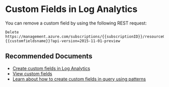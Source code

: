 <properties
  pagetitle="Custom Fields in Log Analytics"
  service="microsoft.operationalinsights"
  resource="workspaces"
  ms.author="yossiy"
  selfhelptype="Generic"
  supporttopicids="32745410"
  resourcetags=""
  productpesids="15725"
  cloudenvironments="public,fairfax,usnat,ussec,mooncake"
  disableclouds="blackforest"
  articleid="c8800415-6bac-45c4-8fab-bb72c7a306eb"
  ownershipid="AzureMonitoring_LogAnalytics" />
# Custom Fields in Log Analytics

You can remove a custom field by using the following REST request: 

```
Delete https://management.azure.com/subscriptions/{{subscriptionID}}/resourceGroups//{{resourcegroupname}}/providers/Microsoft.OperationalInsights/workspaces/{{loganalyticworkspacename}}/customfields/AzureDiagnostics!{{customfieldsname}}?api-version=2015-11-01-preview
```

## **Recommended Documents**

* [Create custom fields in Log Analytics](https://docs.microsoft.com/azure/azure-monitor/platform/custom-fields#creating-a-custom-field)
* [View custom fields](https://docs.microsoft.com/azure/azure-monitor/platform/custom-fields#viewing-custom-fields)
* [Learn about how to create custom fields in query using patterns](https://docs.microsoft.com/azure/azure-monitor/log-query/parse-text)<br>
